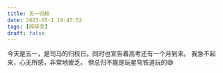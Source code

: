 ```yaml
---
title: 五一归校
date: 2023-05-1 19:47:53
tags: [碎碎念]
draft: false 
---
```

今天是五一，是司马的归校日。同时也宣告着高考还有一个月到来。
我急不起来，心无所感，非常地疲乏。
但总归不能是玩星穹铁道玩的😅
